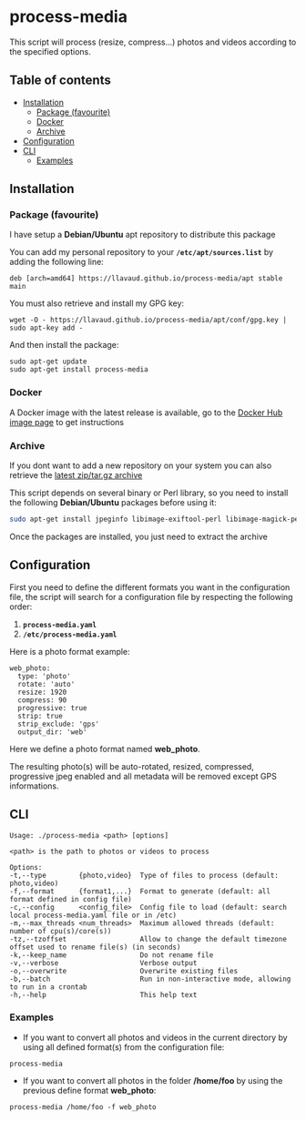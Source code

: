 # process-media

This script will process (resize, compress...) photos and videos according to the specified options.

## Table of contents
* [Installation](#installation)
  * [Package (favourite)](#package)
  * [Docker](#docker)
  * [Archive](#archive)
* [Configuration](#configuration)
* [CLI](#cli)
  * [Examples](#examples)

## Installation

<a name="package"/>

### Package (favourite)

I have setup a **Debian/Ubuntu** apt repository to distribute this package

You can add my personal repository to your **`/etc/apt/sources.list`** by adding the following line:

`deb [arch=amd64] https://llavaud.github.io/process-media/apt stable main`

You must also retrieve and install my GPG key:

`wget -O - https://llavaud.github.io/process-media/apt/conf/gpg.key | sudo apt-key add -`

And then install the package:

```
sudo apt-get update
sudo apt-get install process-media
```

### Docker

A Docker image with the latest release is available, go to the [Docker Hub image page](https://hub.docker.com/r/llavaud/process-media/ "Docker Hub image page") to get instructions

### Archive

If you dont want to add a new repository on your system you can also retrieve the [latest zip/tar.gz archive](https://github.com/llavaud/process-media/releases/latest)

This script depends on several binary or Perl library, so you need to install the following **Debian/Ubuntu** packages before using it:

```bash
sudo apt-get install jpeginfo libimage-exiftool-perl libimage-magick-perl libmime-types-perl libsys-cpu-perl libterm-readkey-perl libyaml-tiny-perl
```

Once the packages are installed, you just need to extract the archive

## Configuration

First you need to define the different formats you want in the configuration file, the script will search for a configuration file by respecting the following order:

1. **`process-media.yaml`**
2. **`/etc/process-media.yaml`**

Here is a photo format example:

```
web_photo:
  type: 'photo'
  rotate: 'auto'
  resize: 1920
  compress: 90
  progressive: true
  strip: true
  strip_exclude: 'gps'
  output_dir: 'web'
```

Here we define a photo format named **web_photo**.

The resulting photo(s) will be auto-rotated, resized, compressed, progressive jpeg enabled and all metadata will be removed except GPS informations.

## CLI

```
Usage: ./process-media <path> [options]

<path> is the path to photos or videos to process

Options:
-t,--type        {photo,video}  Type of files to process (default: photo,video)
-f,--format      {format1,...}  Format to generate (default: all format defined in config file)
-c,--config      <config_file>  Config file to load (default: search local process-media.yaml file or in /etc)
-m,--max_threads <num_threads>  Maximum allowed threads (default: number of cpu(s)/core(s))
-tz,--tzoffset                  Allow to change the default timezone offset used to rename file(s) (in seconds)
-k,--keep_name                  Do not rename file
-v,--verbose                    Verbose output
-o,--overwrite                  Overwrite existing files
-b,--batch                      Run in non-interactive mode, allowing to run in a crontab
-h,--help                       This help text
```

### Examples

* If you want to convert all photos and videos in the current directory by using all defined format(s) from the configuration file:

`process-media`

* If you want to convert all photos in the folder **/home/foo** by using the previous define format **web_photo**:

`process-media /home/foo -f web_photo`
